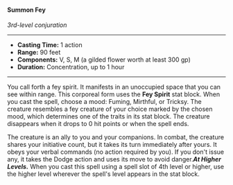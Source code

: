 #### Summon Fey
*3rd-level conjuration*
___
- **Casting Time:** 1 action
- **Range:** 90 feet
- **Components:** V, S, M (a gilded flower worth at least 300 gp)
- **Duration:** Concentration, up to 1 hour
---
You call forth a fey spirit. It manifests in an unoccupied space that you can see within range. This corporeal form uses the **Fey Spirit** stat block. When you cast the spell, choose a mood: Fuming, Mirthful, or Tricksy. The creature resembles a fey creature of your choice marked by the chosen mood, which determines one of the traits in its stat block. The creature disappears when it drops to 0 hit points or when the spell ends.

The creature is an ally to you and your companions. In combat, the creature shares your initiative count, but it takes its turn immediately after yours. It obeys your verbal commands (no action required by you). If you don't issue any, it takes the Dodge action and uses its move to avoid danger.***At Higher Levels.*** When you cast this spell using a spell slot of 4th level or higher, use the higher level wherever the spell's level appears in the stat block.
